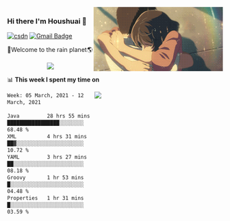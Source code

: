 <img  align='right' height="150" src="https://github.com/LikeRainDay/LikeRainDay/blob/master/pic/img_rain_1.gif?raw=true">



### Hi there I'm Houshuai :lemon:

[![csdn](https://img.shields.io/badge/-csdn-c14438?style=flat-square&logo=c&logoColor=white)](https://blog.csdn.net/qq_15807167)
[![Gmail Badge](https://img.shields.io/badge/-gmail-c14438?style=flat-square&logo=Gmail&logoColor=white&link=mailto:houshuai0816@gmail.com)](mailto:houshuai0816@gmail.com)

🚀Welcome to the rain planet🌎

<center>
<img align='center'  src="https://source.unsplash.com/random/1200x600">
</center>

📊 **This week I spent my time on**

<img align='right'   width="300" src="https://github-readme-stats.vercel.app/api?username=LikeRainDay&show_icons=true&title_color=fff&icon_color=79ff97&text_color=9f9f9f&bg_color=151515">

<!--START_SECTION:waka-->
```text
Week: 05 March, 2021 - 12 March, 2021

Java         28 hrs 55 mins  █████████████████░░░░░░░░   68.48 % 
XML          4 hrs 31 mins   ██▓░░░░░░░░░░░░░░░░░░░░░░   10.72 % 
YAML         3 hrs 27 mins   ██░░░░░░░░░░░░░░░░░░░░░░░   08.18 % 
Groovy       1 hr 53 mins    █░░░░░░░░░░░░░░░░░░░░░░░░   04.48 % 
Properties   1 hr 31 mins    █░░░░░░░░░░░░░░░░░░░░░░░░   03.59 % 
```
<!--END_SECTION:waka-->
